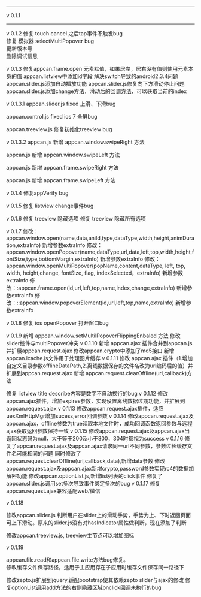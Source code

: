 --------
v 0.1.1


--------
v 0.1.2
修复 touch cancel 之后tap事件不触发bug    
修复 模拟器 selectMultiPopover bug    
更新版本号   
删除调试信息   

v 0.1.3
修复appcan.frame.open 元素默值，如果居左，居右没有值则使用元素本身的值
appcan.listview中添加id字段
解决switch导致的android2.3.4问题
appcan.slider.js添加自动播放功能
appcan.slider.js修复向下方滑动停止问题
appcan.slider.js添加change方法，滑动后的回调方法，可以获取当前的index

v 0.1.3.1 
appcan.slider.js fixed 上滑、下滑bug

appcan.control.js fixed ios 7 全屏bug

appcan.treeview.js 修复初始化treeview bug

v 0.1.3.2
appcan.js 新增 appcan.window.swipeRight 方法

appcan.js 新增 appcan.window.swipeLeft 方法

appcan.js 新增 appcan.frame.swipeRight 方法

appcan.js 新增 appcan.frame.swipeLeft 方法

v 0.1.4
修复appVerify bug

v 0.1.5
修复 listview change事件bug

v 0.1.6
修复 treeview 隐藏选项
修复 treeview 隐藏所有选项

v 0.1.7
修改：appcan.window.open(name,data,aniId,type,dataType,width,height,animDuration,extraInfo) 新增参数extraInfo
修改：appcan.window.openPopover(name,dataType,url,data,left,top,width,height,fontSize,type,bottomMargin,extraInfo) 新增参数extraInfo
修改：appcan.window.openMultiPopover(popName,content,dataType, left, top, width, height,change, fontSize, flag, indexSelected，extraInfo) 新增参数extraInfo
修改：:appcan.frame.open(id,url,left,top,name,index,change,extraInfo) 新增参数extraInfo
修改：::appcan.window.popoverElement(id,url,left,top,name,extraInfo) 新增参数extraInfo

v 0.1.8
修复 ios openPopover 打开窗口bug

v 0.1.9
新增 appcan.window.setMultilPopoverFlippingEnbaled 方法
修改 slider控件与multiPopover冲突
v 0.1.10
新增 appcan.ajax 插件合并到appcan.js并扩展appcan.request.ajax
修改appcan.crypto中添加了md5接口
新增appcan.icache.js文件用于处理图片缓存
v 0.1.11
修改 appcan.ajax 插件（1.增加自定义目录参数offlineDataPath,2.离线数据保存的文件名改为url编码后的值）并扩展到appcan.request.ajax
新增 appcan.request.clearOffline(url,callback)方法

修复 listview title describe内容是数字不自动换行的bug
v 0.1.12
修改appcan.ajax插件，增加expires参数，实现设置离线数据过期功能，并扩展到appcan.request.ajax
v 0.1.13
修改appcan.request.ajax插件，适应uexXmlHttpMgr增加sucess,error回调参数
v 0.1.14
修改appcan.request.ajax及appcan.ajax，offline参数为true读取本地文件时，成功回调函数返回参数与远程ajax获取返回参数保持一致
v 0.1.15
修改appcan.request.ajax及appcan.ajax当返回状态码为null，大于等于200及小于300，304时都视为success
v 0.1.16
修复了appcan.request.ajax及appcan.ajax请求同一url不同参数，参数过长缓存文件名可能相同的问题
同时修改了appcan.request.clearOffline(url,callback,data),新增data参数
修改appcan.request.ajax及appcan.ajax新增crypto,password参数实现rc4的数据加解密功能
修改appcan.optionList.js,新增list列表的click事件
修复了appcan.slider.js调用set多次导致事件绑定多次的bug
v 0.1.17
修复appcan.request.ajax兼容适配web/微信

v 0.1.18

修改appcan.slider.js 判断用户在slider上的滑动手势，手势为上、下时返回页面可上下滑动。原来的slider.js没有对hasIndicator属性做判断，现在添加了判断

修改appcan.treeview.js, treeview主节点可以增加图标

v 0.1.19

appcan.file.read和appcan.file.write方法bug修复。	
修改缓存文件保存路径，适用于主应用存在子应用时缓存文件保存同一路径下

修改zepto.js扩展到jquery,适配bootstrap使其依赖zepto
slider与ajax的修改
修复optionList调用add方法的右侧隐藏区域onclick回调未执行的bug

